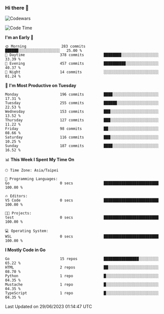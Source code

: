 ### Hi there 👋

![Codewars](https://www.codewars.com/users/omegaatt36/badges/small)

<!--START_SECTION:waka-->
![Code Time](http://img.shields.io/badge/Code%20Time-1%2C229%20hrs%209%20mins-blue)

**I'm an Early 🐤** 

```text
🌞 Morning                283 commits         ██████░░░░░░░░░░░░░░░░░░░   25.00 % 
🌆 Daytime                378 commits         ████████░░░░░░░░░░░░░░░░░   33.39 % 
🌃 Evening                457 commits         ██████████░░░░░░░░░░░░░░░   40.37 % 
🌙 Night                  14 commits          ░░░░░░░░░░░░░░░░░░░░░░░░░   01.24 % 
```
📅 **I'm Most Productive on Tuesday** 

```text
Monday                   196 commits         ████░░░░░░░░░░░░░░░░░░░░░   17.31 % 
Tuesday                  255 commits         ██████░░░░░░░░░░░░░░░░░░░   22.53 % 
Wednesday                153 commits         ███░░░░░░░░░░░░░░░░░░░░░░   13.52 % 
Thursday                 127 commits         ███░░░░░░░░░░░░░░░░░░░░░░   11.22 % 
Friday                   98 commits          ██░░░░░░░░░░░░░░░░░░░░░░░   08.66 % 
Saturday                 116 commits         ███░░░░░░░░░░░░░░░░░░░░░░   10.25 % 
Sunday                   187 commits         ████░░░░░░░░░░░░░░░░░░░░░   16.52 % 
```


📊 **This Week I Spent My Time On** 

```text
🕑︎ Time Zone: Asia/Taipei

💬 Programming Languages: 
Go                       0 secs              █████████████████████████   100.00 % 

🔥 Editors: 
VS Code                  0 secs              █████████████████████████   100.00 % 

🐱‍💻 Projects: 
test                     0 secs              █████████████████████████   100.00 % 

💻 Operating System: 
WSL                      0 secs              █████████████████████████   100.00 % 
```

**I Mostly Code in Go** 

```text
Go                       15 repos            ████████████████░░░░░░░░░   65.22 % 
HTML                     2 repos             ██░░░░░░░░░░░░░░░░░░░░░░░   08.70 % 
Python                   1 repo              █░░░░░░░░░░░░░░░░░░░░░░░░   04.35 % 
Mustache                 1 repo              █░░░░░░░░░░░░░░░░░░░░░░░░   04.35 % 
TypeScript               1 repo              █░░░░░░░░░░░░░░░░░░░░░░░░   04.35 % 
```




 Last Updated on 29/06/2023 01:14:47 UTC
<!--END_SECTION:waka-->

<!--
**omegaatt36/omegaatt36** is a ✨ _special_ ✨ repository because its `README.md` (this file) appears on your GitHub profile.

Here are some ideas to get you started:

- 🔭 I’m currently working on ...
- 🌱 I’m currently learning ...
- 👯 I’m looking to collaborate on ...
- 🤔 I’m looking for help with ...
- 💬 Ask me about ...
- 📫 How to reach me: ...
- 😄 Pronouns: ...
- ⚡ Fun fact: ...
-->
